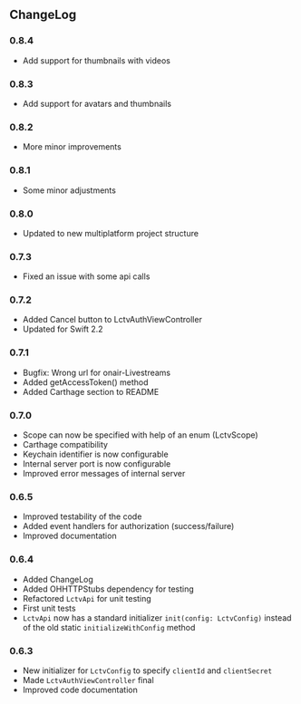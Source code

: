 ## ChangeLog

### 0.8.4

- Add support for thumbnails with videos

### 0.8.3

- Add support for avatars and thumbnails

### 0.8.2

- More minor improvements

### 0.8.1

- Some minor adjustments

### 0.8.0

- Updated to new multiplatform project structure

### 0.7.3

- Fixed an issue with some api calls

### 0.7.2

- Added Cancel button to LctvAuthViewController
- Updated for Swift 2.2

### 0.7.1

- Bugfix: Wrong url for onair-Livestreams
- Added getAccessToken() method
- Added Carthage section to README

### 0.7.0

- Scope can now be specified with help of an enum (LctvScope)
- Carthage compatibility
- Keychain identifier is now configurable
- Internal server port is now configurable
- Improved error messages of internal server

### 0.6.5

- Improved testability of the code
- Added event handlers for authorization (success/failure)
- Improved documentation

### 0.6.4

- Added ChangeLog
- Added OHHTTPStubs dependency for testing
- Refactored `LctvApi` for unit testing
- First unit tests
- `LctvApi` now has a standard initializer `init(config: LctvConfig)` instead
of the old static `initializeWithConfig` method

### 0.6.3

- New initializer for `LctvConfig` to specify `clientId` and `clientSecret`
- Made `LctvAuthViewController` final
- Improved code documentation
